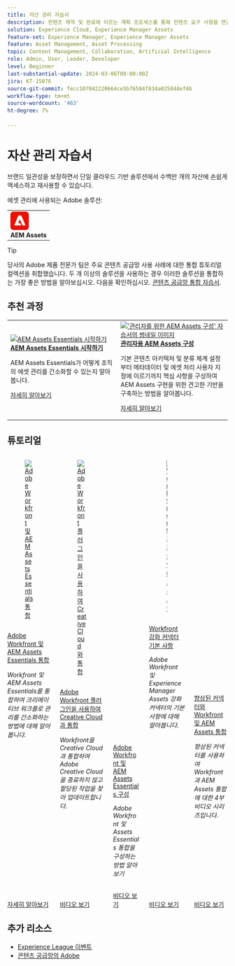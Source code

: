 ```yaml
---
title: 자산 관리 자습서
description: 컨텐츠 제작 및 완료에 이르는 계획 프로세스를 통해 컨텐츠 요구 사항을 연결하고 추적하기 위해 고군분투하는 기업 프로젝트 전반에 걸쳐 효과적인 프로세스, 계획, 승인 및 데이터 일관성이 결여되어 이 회사의 콘텐츠 공급망은 생산성과 효율성을 모두 저해하고 있습니다.
solution: Experience Cloud, Experience Manager Assets
feature-set: Experience Manager, Experience Manager Assets
feature: Asset Management, Asset Processing
topic: Content Management, Collaboration, Artificial Intelligence
role: Admin, User, Leader, Developer
level: Beginner
last-substantial-update: 2024-03-06T00:00:00Z
jira: KT-15076
source-git-commit: fecc107042220664ce5b76584f834a025844ef4b
workflow-type: tm+mt
source-wordcount: '463'
ht-degree: 7%

---
```



# 자산 관리 자습서

브랜드 일관성을 보장하면서 단일 클라우드 기반 솔루션에서 수백만 개의 자산에 손쉽게 액세스하고 재사용할 수 있습니다.

에셋 관리에 사용되는 Adobe 솔루션:

<table>
    <tr style="border: 0;">
      <td style="align: center">
        <p style="margin: 0"><img alt="Frame.io" src="/help/assets/aem-logo.png" style="width: 42px;height:42px;"></p>
        <strong>AEM Assets</strong>
      </td>
    </tr>
</table>

>[!TIP]
>
>당사의 Adobe 제품 전문가 팀은 주요 콘텐츠 공급망 사용 사례에 대한 통합 튜토리얼 컬렉션을 취합했습니다. 두 개 이상의 솔루션을 사용하는 경우 이러한 솔루션을 통합하는 가장 좋은 방법을 알아보십시오.  다음을 확인하십시오. [콘텐츠 공급망 통합 자습서](https://experienceleague.adobe.com/docs/integrations-learn/experience-cloud/solution-categories/content-supply-chain.html?lang=en).

## 추천 과정

<table style="margin-top:0 !important">
    <tr>
      <td style="width:33%">
        <a href="https://experienceleague.adobe.com/docs/courses/using/experiencemanager-u-1-2023-assets-essentials.html" target="_blank">
          <img alt="AEM Assets Essentials 시작하기" src="https://cdn.experienceleague.adobe.com/thumb/getting-started-with-assets-essentials.png">
        </a>
        <div>
          <a href="https://experienceleague.adobe.com/docs/courses/using/experiencemanager-u-1-2023-assets-essentials.html" target="_blank">
        <strong>AEM Assets Essentials 시작하기</strong></a>
        <p class="is-size-7 recs-limit-description">AEM Assets Essentials가 어떻게 조직의 에셋 관리를 간소화할 수 있는지 알아봅니다.</p>
        <p><a href="https://experienceleague.adobe.com/docs/courses/using/experiencemanager-u-1-2023-assets-essentials.html" class="spectrum-Button spectrum-Button--outline spectrum-Button--primary spectrum-Button--sizeM"><span class="spectrum-Button-label has-no-wrap has-text-weight-bold">자세히 알아보기</span></a></p>
        </div>
      </td>
      <td style="width:33%">
        <a href="https://experienceleague.adobe.com/docs/courses/using/experiencemanager-a-1-2020-1-assets.html" target="_blank">
          <img alt="&apos;관리자를 위한 AEM Assets 구성&apos; 자습서의 썸네일 이미지" src="https://cdn.experienceleague.adobe.com/thumb/configuring-aem-assets-for-administrators.jpg">
        </a>
        <div>
          <a href="https://experienceleague.adobe.com/docs/courses/using/experiencemanager-a-1-2020-1-assets.html" target="_blank">
        <strong>관리자용 AEM Assets 구성</strong></a>
        <p class="is-size-7 recs-limit-description">기본 콘텐츠 아키텍처 및 분류 체계 설정부터 메타데이터 및 에셋 처리 사용자 지정에 이르기까지 핵심 사항을 구성하여 AEM Assets 구현을 위한 견고한 기반을 구축하는 방법을 알아봅니다.</p>
        </div>
        <p><a href="https://experienceleague.adobe.com/docs/courses/using/experiencemanager-a-1-2020-1-assets.html" class="spectrum-Button spectrum-Button--outline spectrum-Button--primary spectrum-Button--sizeM"><span class="spectrum-Button-label has-no-wrap has-text-weight-bold">자세히 알아보기</span></a></p>
      </td>
    </tr>
</table>

## 튜토리얼

<div class="columns is-multiline"><div class="column is-half-tablet is-half-desktop is-one-third-widescreen" aria-label="Integrate Adobe Workfront and AEM Assets Essentials" tabIndex="0">
  <div class="card" style="height: 100%; display: flex; flex-direction: column; height: 100%;">
    <div class="card-image">
      <figure class="image x-is-16by9">
        <a href="https://experienceleague.adobe.com/docs/experience-manager-learn/assets-essentials/workfront/overview.html" title="Adobe Workfront 및 AEM Assets Essentials 통합" tabindex="-1">
          <img class="is-bordered-r-small" src="https://cdn.experienceleague.adobe.com/thumb/docs-workfront.png" alt="Adobe Workfront 및 AEM Assets Essentials 통합">
        </a>
      </figure>
    </div>
    <div class="card-content is-padded-small" style="display: flex; flex-direction: column; flex-grow: 1; justify-content: space-between;">
      <div class="top-card-content">
          <p class="headline is-size-6 has-text-weight-bold">
              <a href="https://experienceleague.adobe.com/docs/experience-manager-learn/assets-essentials/workfront/overview.html" title="Adobe Workfront 및 AEM Assets Essentials 통합">Adobe Workfront 및 AEM Assets Essentials 통합</a>
          </p>
          <p class="is-size-6"><em>Workfront 및 AEM Assets Essentials를 통합하여 크리에이티브 워크플로 관리를 간소화하는 방법에 대해 알아봅니다.</em></p>
      </div>
      <a href="https://experienceleague.adobe.com/docs/experience-manager-learn/assets-essentials/workfront/overview.html" class="spectrum-Button spectrum-Button--outline spectrum-Button--primary spectrum-Button--sizeM" style="align-self: flex-start; margin-top: 1rem;">
        <span class="spectrum-Button-label has-no-wrap has-text-weight-bold">자세히 알아보기</span>
      </a>
    </div>
  </div>
</div><div class="column is-half-tablet is-half-desktop is-one-third-widescreen" aria-label="Use Adobe Workfront plugins to integrate with Creative Cloud" tabIndex="1">
  <div class="card" style="height: 100%; display: flex; flex-direction: column; height: 100%;">
    <div class="card-image">
      <figure class="image x-is-16by9">
        <a href="https://experienceleague.adobe.com/docs/workfront/using/adobe-workfront-integrations/workfront-for-creative-cloud/wf-adobe-cc.html" title="Adobe Workfront 플러그인을 사용하여 Creative Cloud와 통합" tabindex="-1">
          <img class="is-bordered-r-small" src="https://video.tv.adobe.com/v/3415452?format=jpeg" alt="Adobe Workfront 플러그인을 사용하여 Creative Cloud와 통합">
        </a>
      </figure>
    </div>
    <div class="card-content is-padded-small" style="display: flex; flex-direction: column; flex-grow: 1; justify-content: space-between;">
      <div class="top-card-content">
          <p class="headline is-size-6 has-text-weight-bold">
              <a href="https://experienceleague.adobe.com/docs/workfront/using/adobe-workfront-integrations/workfront-for-creative-cloud/wf-adobe-cc.html" title="Adobe Workfront 플러그인을 사용하여 Creative Cloud와 통합">Adobe Workfront 플러그인을 사용하여 Creative Cloud과 통합</a>
          </p>
          <p class="is-size-6"><em>Workfront을 Creative Cloud과 통합하여 Adobe Creative Cloud을 종료하지 않고 할당된 작업을 찾아 업데이트합니다.</em></p>
      </div>
      <a href="https://experienceleague.adobe.com/docs/workfront/using/adobe-workfront-integrations/workfront-for-creative-cloud/wf-adobe-cc.html" class="spectrum-Button spectrum-Button--outline spectrum-Button--primary spectrum-Button--sizeM" style="align-self: flex-start; margin-top: 1rem;">
        <span class="spectrum-Button-label has-no-wrap has-text-weight-bold">비디오 보기</span>
      </a>
    </div>
  </div>
</div><div class="column is-half-tablet is-half-desktop is-one-third-widescreen" aria-label="Configure Adobe Workfront and AEM Assets Essentials" tabIndex="2">
  <div class="card" style="height: 100%; display: flex; flex-direction: column; height: 100%;">
    <div class="card-image">
      <figure class="image x-is-16by9">
        <a href="https://experienceleague.adobe.com/docs/experience-manager-learn/assets-essentials/workfront/configure.html" title="Adobe Workfront 및 AEM Assets Essentials 구성" tabindex="-1">
          <img class="is-bordered-r-small" src="https://video.tv.adobe.com/v/336254?format=jpeg" alt="Adobe Workfront 및 AEM Assets Essentials 구성">
        </a>
      </figure>
    </div>
    <div class="card-content is-padded-small" style="display: flex; flex-direction: column; flex-grow: 1; justify-content: space-between;">
      <div class="top-card-content">
          <p class="headline is-size-6 has-text-weight-bold">
              <a href="https://experienceleague.adobe.com/docs/experience-manager-learn/assets-essentials/workfront/configure.html" title="Adobe Workfront 및 AEM Assets Essentials 구성">Adobe Workfront 및 AEM Assets Essentials 구성</a>
          </p>
          <p class="is-size-6"><em>Adobe Workfront 및 Assets Essentials 통합을 구성하는 방법 알아보기</em></p>
      </div>
      <a href="https://experienceleague.adobe.com/docs/experience-manager-learn/assets-essentials/workfront/configure.html" class="spectrum-Button spectrum-Button--outline spectrum-Button--primary spectrum-Button--sizeM" style="align-self: flex-start; margin-top: 1rem;">
        <span class="spectrum-Button-label has-no-wrap has-text-weight-bold">비디오 보기</span>
      </a>
    </div>
  </div>
</div><div class="column is-half-tablet is-half-desktop is-one-third-widescreen" aria-label="Workfront enhanced connector basics" tabIndex="3">
  <div class="card" style="height: 100%; display: flex; flex-direction: column; height: 100%;">
    <div class="card-image">
      <figure class="image x-is-16by9">
        <a href="https://experienceleague.adobe.com/docs/experience-manager-learn/assets/workfront/enhanced-connector/basics.html" title="Workfront 강화 커넥터 기본 사항" tabindex="-1">
          <img class="is-bordered-r-small" src="https://video.tv.adobe.com/v/337575?format=jpeg" alt="Workfront 강화 커넥터 기본 사항">
        </a>
      </figure>
    </div>
    <div class="card-content is-padded-small" style="display: flex; flex-direction: column; flex-grow: 1; justify-content: space-between;">
      <div class="top-card-content">
          <p class="headline is-size-6 has-text-weight-bold">
              <a href="https://experienceleague.adobe.com/docs/experience-manager-learn/assets/workfront/enhanced-connector/basics.html" title="Workfront 강화 커넥터 기본 사항">Workfront 강화 커넥터 기본 사항</a>
          </p>
          <p class="is-size-6"><em>Adobe Workfront 및 Experience Manager Assets 강화 커넥터의 기본 사항에 대해 알아봅니다.</em></p>
      </div>
      <a href="https://experienceleague.adobe.com/docs/experience-manager-learn/assets/workfront/enhanced-connector/basics.html" class="spectrum-Button spectrum-Button--outline spectrum-Button--primary spectrum-Button--sizeM" style="align-self: flex-start; margin-top: 1rem;">
        <span class="spectrum-Button-label has-no-wrap has-text-weight-bold">비디오 보기</span>
      </a>
    </div>
  </div>
</div><div class="column is-half-tablet is-half-desktop is-one-third-widescreen" aria-label="Integrate Workfront and AEM Assets with the enhanced connector" tabIndex="4">
  <div class="card" style="height: 100%; display: flex; flex-direction: column; height: 100%;">
    <div class="card-image">
      <figure class="image x-is-16by9">
        <a href="https://experienceleague.adobe.com/docs/experience-manager-learn/assets/workfront/enhanced-connector/aem-experts-series/overview.html" title="향상된 커넥터와 Workfront 및 AEM Assets 통합" tabindex="-1">
          <img class="is-bordered-r-small" src="https://video.tv.adobe.com/v/340331?format=jpeg" alt="향상된 커넥터와 Workfront 및 AEM Assets 통합">
        </a>
      </figure>
    </div>
    <div class="card-content is-padded-small" style="display: flex; flex-direction: column; flex-grow: 1; justify-content: space-between;">
      <div class="top-card-content">
          <p class="headline is-size-6 has-text-weight-bold">
              <a href="https://experienceleague.adobe.com/docs/experience-manager-learn/assets/workfront/enhanced-connector/aem-experts-series/overview.html" title="향상된 커넥터와 Workfront 및 AEM Assets 통합">향상된 커넥터와 Workfront 및 AEM Assets 통합</a>
          </p>
          <p class="is-size-6"><em>향상된 커넥터를 사용하여 Workfront과 AEM Assets 통합에 대한 4부 비디오 시리즈입니다.</em></p>
      </div>
      <a href="https://experienceleague.adobe.com/docs/experience-manager-learn/assets/workfront/enhanced-connector/aem-experts-series/overview.html" class="spectrum-Button spectrum-Button--outline spectrum-Button--primary spectrum-Button--sizeM" style="align-self: flex-start; margin-top: 1rem;">
        <span class="spectrum-Button-label has-no-wrap has-text-weight-bold">비디오 보기</span>
      </a>
    </div>
  </div>
</div></div>

<!--
<table class="tablelayout-is-fixed">
<tr>
  <td>
    <a href="https://experienceleague.adobe.com/docs/experience-manager-learn/assets-essentials/workfront/overview.html">
      <img alt="Integrate Adobe Workfront and AEM Assets Essentials" src="https://cdn.experienceleague.adobe.com/thumb/docs-workfront.png">
    </a>
    <div>
      <a href="https://experienceleague.adobe.com/docs/experience-manager-learn/assets-essentials/workfront/overview.html">
    <strong>Integrate Adobe Workfront and AEM Assets Essentials</strong>
    </a>
    </div>
    <p>
    <em>Learn how to integrate Workfront and AEM Assets Essentials to streamline the management of creative workflows.</em>
    </p><p>
  </p></td>
  <td>
    <a href="https://experienceleague.adobe.com/docs/workfront-learn/tutorials-workfront/integrations/adobe-creative-cloud/use-adobe-workfront-extensions-for-creative-cloud.html">
      <img alt="Use Adobe Workfront plugins to integrate with Creative Cloud" src="https://video.tv.adobe.com/v/3415452?format=jpeg">
    </a>
    <div>
      <a href="https://experienceleague.adobe.com/docs/workfront-learn/tutorials-workfront/integrations/adobe-creative-cloud/use-adobe-workfront-extensions-for-creative-cloud.html">
    <strong>Use Adobe Workfront plugins to integrate with Creative Cloud</strong>
    </a>
    </div>
    <p>
    <em>Integrate Workfront with Creative Cloud to find and update the work assigned to you without leaving Adobe Creative Cloud.</em>
    </p><p>
  </p></td>
  <td>
    <a href="https://experienceleague.adobe.com/docs/experience-manager-learn/assets-essentials/workfront/configure.html">
    <img alt="Configure Adobe Workfront and AEM Assets Essentials" src="https://video.tv.adobe.com/v/336254?format=jpeg">
    </a>
    <div>
    <a href="https://experienceleague.adobe.com/docs/experience-manager-learn/assets-essentials/workfront/configure.html">
    <strong>Configure Adobe Workfront and AEM Assets Essentials</strong>
    </a>
    </div>
    <p>
    <em>Learn how to configure the Adobe Workfront and Assets Essentials integration</em>
    </p>
  </td>
  </tr>
  <tr>
  <td>
    <a href="https://experienceleague.adobe.com/docs/experience-manager-learn/assets/workfront/enhanced-connector/basics.html">
      <img alt="Workfront enhanced connector basics" src="https://video.tv.adobe.com/v/337575?format=jpeg">
    </a>
     <div>
      <a href="https://experienceleague.adobe.com/docs/experience-manager-learn/assets/workfront/enhanced-connector/basics.html">
        <strong>Workfront enhanced connector basics</strong>
      </a>
    </div>
    <p>
    <em>Learn about the basics of the Adobe Workfront and Experience Manager Assets enhanced connector.</em>
    </p>
  </td>
  <td>
    <a href="https://experienceleague.adobe.com/docs/experience-manager-learn/assets/workfront/enhanced-connector/aem-experts-series/overview.html">
      <img alt="Integrate Workfront and AEM Assets with the enhanced connector" src="https://video.tv.adobe.com/v/340331?format=jpeg">
    </a>
    <div>
      <a href="https://experienceleague.adobe.com/docs/experience-manager-learn/assets/workfront/enhanced-connector/aem-experts-series/overview.html">
    <strong>Integrate Workfront and AEM Assets with the enhanced connector</strong>
    </a>
    </div>
    <p>
    <em>Four part videos series on integrating Workfront and AEM Assets using the enhanced connector.</em>
    </p><p>
  </p></td>  
</tr>
</table>
-->

## 추가 리소스

* [Experience League 이벤트](https://experienceleague.adobe.com/events/)
* [콘텐츠 공급망의 Adobe](https://business.adobe.com/resources/webinars/adobe-on-the-content-supply-chain.html)
